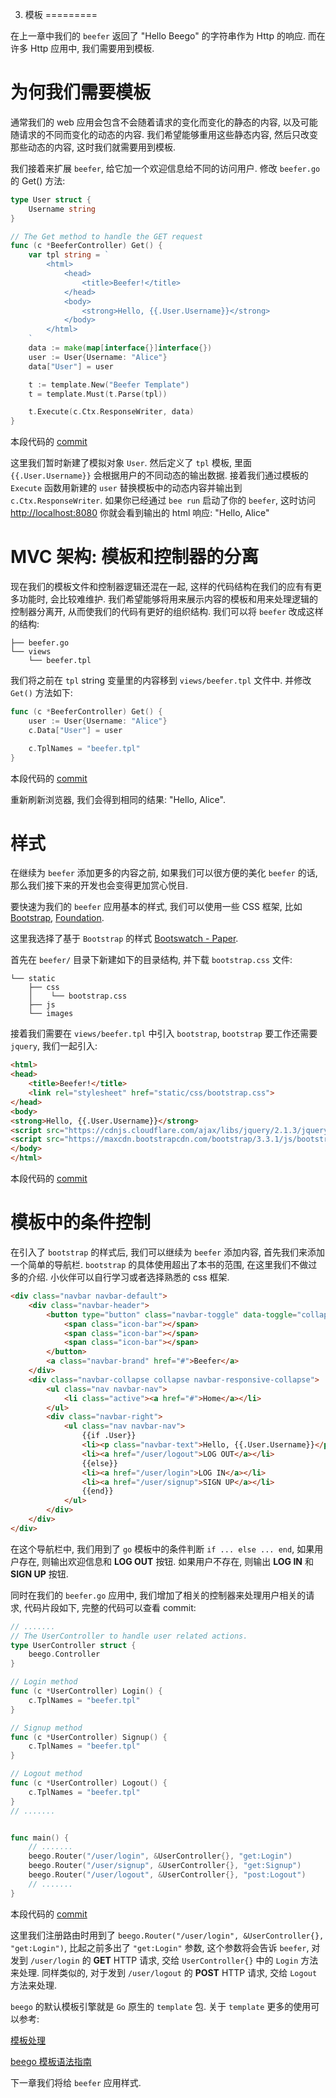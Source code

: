 3. 模板
=========

在上一章中我们的 `beefer` 返回了 "Hello Beego" 的字符串作为 Http 的响应. 而在许多 Http 应用中,
我们需要用到模板.

# 为何我们需要模板

通常我们的 web 应用会包含不会随着请求的变化而变化的静态的内容, 以及可能随请求的不同而变化的动态的内容.
我们希望能够重用这些静态内容, 然后只改变那些动态的内容, 这时我们就需要用到模板.

我们接着来扩展 `beefer`, 给它加一个欢迎信息给不同的访问用户. 修改 `beefer.go` 的 Get() 方法:

```go
type User struct {
	Username string
}

// The Get method to handle the GET request
func (c *BeeferController) Get() {
	var tpl string = `
        <html>
            <head>
                <title>Beefer!</title>
            </head>
            <body>
                <strong>Hello, {{.User.Username}}</strong>
            </body>
        </html>
    `
	data := make(map[interface{}]interface{})
	user := User{Username: "Alice"}
	data["User"] = user

	t := template.New("Beefer Template")
	t = template.Must(t.Parse(tpl))

	t.Execute(c.Ctx.ResponseWriter, data)
}
```

本段代码的 [commit](https://github.com/lei-cao/beefer/commit/18085d29ce7b188ed50443816beab517e25f201c)

这里我们暂时新建了模拟对象 `User`. 然后定义了 `tpl` 模板, 里面 `{{.User.Username}}` 会根据用户的不同动态的输出数据.
接着我们通过模板的 `Execute` 函数用新建的 `user` 替换模板中的动态内容并输出到 `c.Ctx.ResponseWriter`.
如果你已经通过 `bee run` 启动了你的 `beefer`, 这时访问 [http://localhost:8080](http://localhost:8080)
你就会看到输出的 html 响应: "Hello, Alice"

# MVC 架构: 模板和控制器的分离

现在我们的模板文件和控制器逻辑还混在一起, 这样的代码结构在我们的应有有更多功能时, 会比较难维护.
我们希望能够将用来展示内容的模板和用来处理逻辑的控制器分离开, 从而使我们的代码有更好的组织结构.
我们可以将 `beefer` 改成这样的结构:

```
├── beefer.go
└── views
    └── beefer.tpl
```

我们将之前在 `tpl` string 变量里的内容移到 `views/beefer.tpl` 文件中. 并修改 `Get()` 方法如下:

```go
func (c *BeeferController) Get() {
	user := User{Username: "Alice"}
	c.Data["User"] = user

	c.TplNames = "beefer.tpl"
}
```

本段代码的 [commit](https://github.com/lei-cao/beefer/commit/a684101e1206db40eecfec250829f8ad470403a4)


重新刷新浏览器, 我们会得到相同的结果: "Hello, Alice".



# 样式

在继续为 `beefer` 添加更多的内容之前, 如果我们可以很方便的美化 `beefer` 的话, 那么我们接下来的开发也会变得更加赏心悦目.

要快速为我们的 `beefer` 应用基本的样式, 我们可以使用一些 CSS 框架, 比如 [Bootstrap](http://getbootstrap.com), [Foundation](http://foundation.zurb.com).

这里我选择了基于 `Bootstrap` 的样式 [Bootswatch - Paper](http://bootswatch.com/paper/).

首先在 `beefer/` 目录下新建如下的目录结构, 并下载 `bootstrap.css` 文件:

```
└── static
    ├── css
    │    └── bootstrap.css
    ├── js
    └── images
```

接着我们需要在 `views/beefer.tpl` 中引入 `bootstrap`, `bootstrap` 要工作还需要 `jquery`, 我们一起引入:

```html
<html>
<head>
    <title>Beefer!</title>
    <link rel="stylesheet" href="static/css/bootstrap.css">
</head>
<body>
<strong>Hello, {{.User.Username}}</strong>
<script src="https://cdnjs.cloudflare.com/ajax/libs/jquery/2.1.3/jquery.min.js"></script>
<script src="https://maxcdn.bootstrapcdn.com/bootstrap/3.3.1/js/bootstrap.min.js"></script>
</body>
</html>
```
本段代码的 [commit](https://github.com/lei-cao/beefer/commit/a831895856ec2216fe5d23a710652aa804a6fb6b)

# 模板中的条件控制

在引入了 `bootstrap` 的样式后, 我们可以继续为 `beefer` 添加内容, 首先我们来添加一个简单的导航栏.
`bootstrap` 的具体使用超出了本书的范围, 在这里我们不做过多的介绍. 小伙伴可以自行学习或者选择熟悉的 css 框架.

```html
<div class="navbar navbar-default">
    <div class="navbar-header">
        <button type="button" class="navbar-toggle" data-toggle="collapse" data-target=".navbar-responsive-collapse">
            <span class="icon-bar"></span>
            <span class="icon-bar"></span>
            <span class="icon-bar"></span>
        </button>
        <a class="navbar-brand" href="#">Beefer</a>
    </div>
    <div class="navbar-collapse collapse navbar-responsive-collapse">
        <ul class="nav navbar-nav">
            <li class="active"><a href="#">Home</a></li>
        </ul>
        <div class="navbar-right">
            <ul class="nav navbar-nav">
                {{if .User}}
                <li><p class="navbar-text">Hello, {{.User.Username}}</p></li>
                <li><a href="/user/logout">LOG OUT</a></li>
                {{else}}
                <li><a href="/user/login">LOG IN</a></li>
                <li><a href="/user/signup">SIGN UP</a></li>
                {{end}}
            </ul>
        </div>
    </div>
</div>
```

在这个导航栏中, 我们用到了 `go` 模板中的条件判断 `if ... else ... end`, 如果用户存在, 则输出欢迎信息和 **LOG OUT** 按钮.
如果用户不存在, 则输出 **LOG IN** 和 **SIGN UP** 按钮.

同时在我们的 `beefer.go` 应用中, 我们增加了相关的控制器来处理用户相关的请求, 代码片段如下, 完整的代码可以查看 commit:

```go
// .......
// The UserController to handle user related actions.
type UserController struct {
	beego.Controller
}

// Login method
func (c *UserController) Login() {
	c.TplNames = "beefer.tpl"
}

// Signup method
func (c *UserController) Signup() {
	c.TplNames = "beefer.tpl"
}

// Logout method
func (c *UserController) Logout() {
	c.TplNames = "beefer.tpl"
}
// .......


func main() {
    // .......
	beego.Router("/user/login", &UserController{}, "get:Login")
	beego.Router("/user/signup", &UserController{}, "get:Signup")
	beego.Router("/user/logout", &UserController{}, "post:Logout")
    // .......
}
```
本段代码的 [commit](https://github.com/lei-cao/beefer/commit/8fdb7f23ff51b91b5d46f804579cf856a01b0e70)

这里我们注册路由时用到了 `beego.Router("/user/login", &UserController{}, "get:Login")`, 比起之前多出了 `"get:Login"` 参数,
这个参数将会告诉 `beefer`, 对发到 `/user/login` 的 **GET** HTTP 请求, 交给 `UserController{}` 中的 `Login` 方法来处理. 同样类似的,
对于发到 `/user/logout` 的 **POST** HTTP 请求, 交给 `Logout` 方法来处理.



`beego` 的默认模板引擎就是 `Go` 原生的 `template` 包. 关于 `template` 更多的使用可以参考:

[模板处理](https://github.com/astaxie/build-web-application-with-golang/blob/master/zh/07.4.md)

[beego 模板语法指南](https://github.com/Unknwon/gcblog/blob/master/content/03-beego-template.md)



下一章我们将给 `beefer` 应用样式.
